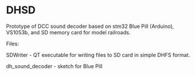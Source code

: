 # DHSD 

Prototype of DCC sound decoder based on stm32 Blue Pill (Arduino), VS1053b, and SD memory card for model railroads.

Files:

SDWriter - QT executable for writing files to SD card in simple DHFS format.

dh_sound_decoder - sketch for Blue Pill
